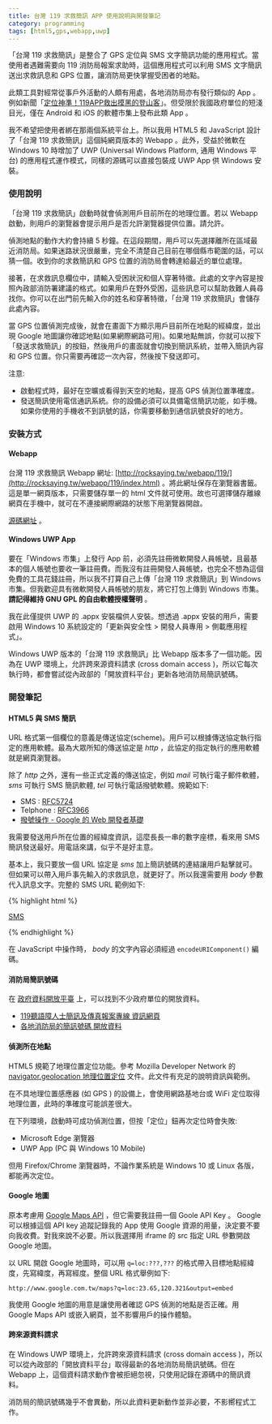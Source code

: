 ```yaml
---
title: 台灣 119 求救簡訊 APP 使用說明與開發筆記
category: programming
tags: [html5,gps,webapp,uwp]
---
```


「台灣 119 求救簡訊」是整合了 GPS 定位與 SMS 文字簡訊功能的應用程式。當使用者遇難需要向 119 消防局報案求助時，這個應用程式可以利用 SMS 文字簡訊送出求救訊息和 GPS 位置，讓消防局更快掌握受困者的地點。

此類工具對經常從事戶外活動的人頗有用處，各地消防局亦有發行類似的 App 。例如新聞「[定位神準！119APP救出摸黑的登山客](http://tw.hiking.biji.co/index.php?q=news&act=info&id=8839)」。但受限於我國政府單位的短淺目光，僅在 Android 和 iOS 的軟體市集上發布此類 App 。

我不希望把使用者綁在那兩個系統平台上。所以我用 HTML5 和 JavaScript 設計了「台灣 119 求救簡訊」這個純網頁版本的 Webapp 。此外，受益於微軟在 Windows 10 時增加了 UWP (Universal Windows Platform, 通用 Windows 平台) 的應用程式運作模式，同樣的源碼可以直接包裝成 UWP App 供 Windows 安裝。

<!--more-->

### 使用說明

「台灣 119 求救簡訊」啟動時就會偵測用戶目前所在的地理位置。若以 Webapp 啟動，則用戶的瀏覽器會提示用戶是否允許瀏覽器提供位置。請允許。

偵測地點的動作大約會持續 5 秒鐘。在這段期間，用戶可以先選擇離所在區域最近消防局。如果迷路狀況很嚴重，完全不清楚自己目前在哪個縣市範圍的話，可以猜一個。收到你的求救簡訊和 GPS 位置的消防局會轉達給最近的單位處理。

接著，在求救訊息欄位中，請輸入受困狀況和個人穿著特徵。此處的文字內容是按照內政部消防署建議的格式。如果用戶在野外受困，這些訊息可以幫助救難人員尋找你。你可以在出門前先輸入你的姓名和穿著特徵，「台灣 119 求救簡訊」會儲存此處內容。

當 GPS 位置偵測完成後，就會在畫面下方顯示用戶目前所在地點的經緯度，並出現 Google 地圖讓你確認地點(如果網際網路可用)。如果地點無誤，你就可以按下「發送求救簡訊」的按鈕，然後用戶的畫面就會切換到簡訊系統，並帶入簡訊內容和 GPS 位置。你只需要再確認一次內容，然後按下發送即可。

注意:

* 啟動程式時，最好在空曠或看得到天空的地點，提高 GPS 偵測位置準確度。
* 發送簡訊使用電信通訊系統。你的設備必須可以具備電信簡訊功能，如手機。如果你使用的手機收不到訊號的話，你需要移動到通信訊號良好的地方。


### 安裝方式

#### Webapp

台灣 119 求救簡訊 Webapp 網址: [http://rocksaying.tw/webapp/119/](http://rocksaying.tw/webapp/119/index.html) 。將此網址保存在瀏覽器書籤。這是單一網頁版本，只需要儲存單一的 html 文件就可使用。故也可選擇儲存離線網頁在手機中，就可在不連接網際網路的狀態下用瀏覽器開啟。

[源碼網址](https://github.com/shirock/rocksources/tree/master/web/taiwan-119-gps) 。

#### Windows UWP App

要在「Windows 市集」上發行 App 前，必須先註冊微軟開發人員帳號，且最基本的個人帳號也要收一筆註冊費。而我沒有註冊開發人員帳號，也完全不想為這個免費的工具花錢註冊，所以我不打算自己上傳「台灣 119 求救簡訊」到 Windows 市集。但我歡迎具有微軟開發人員帳號的朋友，將它打包上傳到 Windows 市集。 **請記得維持 GNU GPL 的自由軟體授權聲明** 。

我在此僅提供 UWP 的 .appx 安裝檔供人安裝。想透過 .appx 安裝的用戶，需要啟用 Windows 10 系統設定的「更新與安全性 > 開發人員專用 > 側載應用程式」。

Windows UWP 版本的「台灣 119 求救簡訊」比 Webapp 版本多了一個功能。因為在 UWP 環境上，允許跨來源資料請求 (cross domain access )，所以它每次執行時，都會嘗試從內政部的「開放資料平台」更新各地消防局簡訊號碼。


### 開發筆記

#### HTML5 與 SMS 簡訊

URL 格式第一個欄位的意義是傳送協定(scheme)。用戶可以根據傳送協定執行指定的應用軟體。最為大眾所知的傳送協定是 *http* ，此協定的指定執行的應用軟體就是網頁瀏覽器。

除了 *http* 之外，還有一些正式定義的傳送協定，例如 *mail* 可執行電子郵件軟體， *sms* 可執行 SMS 簡訊軟體,  *tel* 可執行電話撥號軟體。規範如下:

* SMS : [RFC5724](https://tools.ietf.org/html/rfc5724)
* Telphone : [RFC3966](https://tools.ietf.org/html/rfc3966)
* [撥號操作 - Google 的 Web 開發者基礎](https://developers.google.com/web/fundamentals/native-hardware/click-to-call/)

我需要發送用戶所在位置的經緯度資訊，這麼長長一串的數字座標，看來用 SMS 簡訊發送最好。用電話來講，似乎不是好主意。

基本上，我只要放一個 URL 協定是 *sms* 加上簡訊號碼的連結讓用戶點擊就可。但如果可以帶入用戶事先輸入的求救訊息，就更好了。所以我還需要用 *body* 參數代入訊息文字。完整的 SMS URL 範例如下:

{% highlight html %}

<a href="sms:0932-299-702?body=求救">SMS</a>

{% endhighlight %}

在 JavaScript 中操作時， *body* 的文字內容必須經過 `encodeURIComponent()` 編碼。


#### 消防局簡訊號碼

在 [政府資料開放平臺](http://data.gov.tw/) 上，可以找到不少政府單位的開放資料。

* [119聽語障人士簡訊及傳真報案專線 資訊網頁](http://data.gov.tw/node/7917)
* [各地消防局的簡訊號碼 開放資料](http://od.moi.gov.tw/api/v1/rest/datastore/301060000C-000384-003)


#### 偵測所在地點

HTML5 規範了地理位置定位功能。參考 Mozilla Developer Network 的 [navigator.geolocation 地理位置定位](https://developer.mozilla.org/zh-TW/docs/Web/API/Geolocation/Using_geolocation) 文件。此文件有充足的說明資訊與範例。

在不具地理位置感應器 (如 GPS ) 的設備上，會使用網路基地台或 WiFi 定位取得地理位置，此時的準確度可能誤差很大。

在下列環境，啟動時可成功偵測位置，但按「定位」鈕再次定位時會失敗:

* Microsoft Edge 瀏覽器
* UWP App (PC 與 Windows 10 Mobile)

但用 Firefox/Chrome 瀏覽器時，不論作業系統是 Windows 10 或 Linux 各版，都能再次定位。


#### Google 地圖

原本考慮用 [Google Maps API](https://maps.googleapis.com) ，但它需要我註冊一個 Goole API Key 。 Google 可以根據這個 API key 追蹤記錄我的 App 使用 Google 資源的用量，決定要不要向我收費。對我來說不必要。所以我選擇用 iframe 的 src 指定 URL 參數開啟 Google 地圖。


以 URL 開啟 Google 地圖時，可以用 `q=loc:???,???` 的格式帶入目標地點經緯度，先寫緯度，再寫經度。整個 URL 格式舉例如下:

```text
http://www.google.com.tw/maps?q=loc:23.65,120.321&output=embed
```

我使用 Google 地圖的用意是讓使用者確認 GPS 偵測的地點是否正確。用 Google Maps API 或嵌入網頁，並不影響用戶的操作體驗。


#### 跨來源資料請求

在 Windows UWP 環境上，允許跨來源資料請求 (cross domain access )，所以可以從內政部的「開放資料平台」取得最新的各地消防局簡訊號碼。但在 Webapp 上，這個資料請求動作會被拒絕忽視，只使用記錄在源碼中的簡訊資料。

消防局的簡訊號碼幾乎不會異動，所以此資料更新動作並非必要，不影嚮程式工作。

